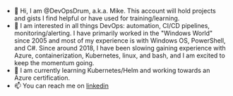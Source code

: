 - 👋 Hi, I am @DevOpsDrum, a.k.a. Mike. This account will hold projects and gists I find helpful or have used for training/learning.
- 👀 I am interested in all things DevOps: automation, CI/CD pipelines, monitoring/alerting. I have primarily worked in the "Windows World" since 2005 and most of my experience is with Windows OS, PowerShell, and C#.
Since around 2018, I have been slowing gaining experience with Azure, containerization, Kubernetes, linux, and bash, and I am excited to keep the momentum going.
- 🌱 I am currently learning Kubernetes/Helm and working towards an Azure certification.
- 📫 You can reach me on [linkedin](https://www.linkedin.com/in/madrum/)

<!---
DevOpsDrum/DevOpsDrum is a ✨ special ✨ repository because its `README.md` (this file) appears on your GitHub profile.
You can click the Preview link to take a look at your changes.
--->
